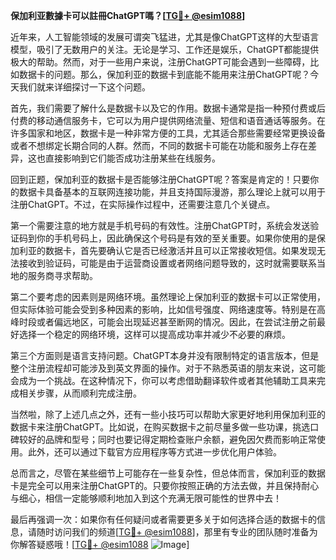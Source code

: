 **保加利亚數據卡可以註冊ChatGPT嗎？[[TG💪+ @esim1088](https://t.me/s/esim1088)]**

近年来，人工智能领域的发展可谓突飞猛进，尤其是像ChatGPT这样的大型语言模型，吸引了无数用户的关注。无论是学习、工作还是娱乐，ChatGPT都能提供极大的帮助。然而，对于一些用户来说，注册ChatGPT可能会遇到一些障碍，比如数据卡的问题。那么，保加利亚的数据卡到底能不能用来注册ChatGPT呢？今天我们就来详细探讨一下这个问题。

首先，我们需要了解什么是数据卡以及它的作用。数据卡通常是指一种预付费或后付费的移动通信服务卡，它可以为用户提供网络流量、短信和语音通话等服务。在许多国家和地区，数据卡是一种非常方便的工具，尤其适合那些需要经常更换设备或者不想绑定长期合同的人群。然而，不同的数据卡可能在功能和服务上存在差异，这也直接影响到它们能否成功注册某些在线服务。

回到正题，保加利亚的数据卡是否能够注册ChatGPT呢？答案是肯定的！只要你的数据卡具备基本的互联网连接功能，并且支持国际漫游，那么理论上就可以用于注册ChatGPT。不过，在实际操作过程中，还需要注意几个关键点。

第一个需要注意的地方就是手机号码的有效性。注册ChatGPT时，系统会发送验证码到你的手机号码上，因此确保这个号码是有效的至关重要。如果你使用的是保加利亚的数据卡，首先要确认它是否已经激活并且可以正常接收短信。如果发现无法接收到验证码，可能是由于运营商设置或者网络问题导致的，这时就需要联系当地的服务商寻求帮助。

第二个要考虑的因素则是网络环境。虽然理论上保加利亚的数据卡可以正常使用，但实际体验可能会受到多种因素的影响，比如信号强度、网络速度等。特别是在高峰时段或者偏远地区，可能会出现延迟甚至断网的情况。因此，在尝试注册之前最好选择一个稳定的网络环境，这样可以提高成功率并减少不必要的麻烦。

第三个方面则是语言支持问题。ChatGPT本身并没有限制特定的语言版本，但是整个注册流程却可能涉及到英文界面的操作。对于不熟悉英语的朋友来说，这可能会成为一个挑战。在这种情况下，你可以考虑借助翻译软件或者其他辅助工具来完成相关步骤，从而顺利完成注册。

当然啦，除了上述几点之外，还有一些小技巧可以帮助大家更好地利用保加利亚的数据卡来注册ChatGPT。比如说，在购买数据卡之前尽量多做一些功课，挑选口碑较好的品牌和型号；同时也要记得定期检查账户余额，避免因欠费而影响正常使用。此外，还可以通过下载官方应用程序等方式进一步优化用户体验。

总而言之，尽管在某些细节上可能存在一些复杂性，但总体而言，保加利亚的数据卡是完全可以用来注册ChatGPT的。只要你按照正确的方法去做，并且保持耐心与细心，相信一定能够顺利地加入到这个充满无限可能性的世界中去！

最后再强调一次：如果你有任何疑问或者需要更多关于如何选择合适的数据卡的信息，请随时访问我们的频道[[TG💪+ @esim1088](https://t.me/s/esim1088)]，那里有专业的团队随时准备为你解答疑惑哦！[[TG💪+ @esim1088](https://t.me/s/esim1088) ![Image](https://i.postimg.cc/4NQfJmqS/Snipaste-2025-05-13-00-14-12.png)]